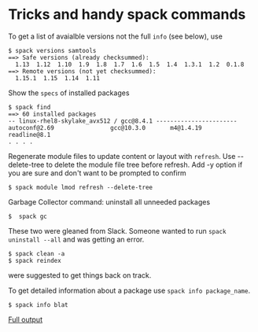 # Tricks and handy spack commands

To get a list of avaialble versions not the full `info` (see below), use

```
$ spack versions samtools
==> Safe versions (already checksummed):
  1.13  1.12  1.10  1.9  1.8  1.7  1.6  1.5  1.4  1.3.1  1.2  0.1.8
==> Remote versions (not yet checksummed):
  1.15.1  1.15  1.14  1.11
```

Show the `specs` of installed packages

```
$ spack find
==> 60 installed packages
-- linux-rhel8-skylake_avx512 / gcc@8.4.1 -----------------------
autoconf@2.69                gcc@10.3.0       m4@1.4.19      readline@8.1
. . . .
```

Regenerate module files to update content or layout with `refresh`.
Use --delete-tree to delete the module file tree before refresh.
Add -y option if you are sure and don't want to be prompted to confirm

```
$ spack module lmod refresh --delete-tree
```

Garbage Collector command: uninstall all unneeded packages

```
$  spack gc
```

These two were gleaned from Slack.  Someone wanted to run `spack uninstall
--all` and was getting an error.

```
$ spack clean -a
$ spack reindex
```

were suggested to get things back on track.

To get detailed information about a package use `spack info package_name`.

```
$ spack info blat
```
[Full output](./blat_info.md)

